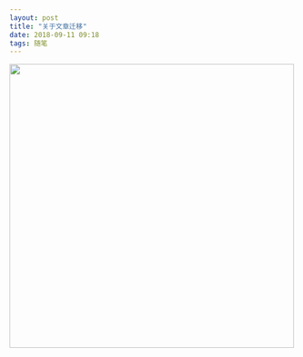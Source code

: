 ```yaml
---
layout: post
title: "关于文章迁移"
date: 2018-09-11 09:18
tags: 随笔
---
```



<p><img src="/assets/segmentfault.svg" width="500"></p>
